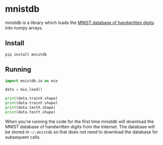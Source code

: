 # mnistdb

mnistdb is a library which loads the
[MNIST database of handwritten digits](http://yann.lecun.com/exdb/mnist/)
into numpy arrays.

## Install

    pip install mnistdb

## Running

```Python
import mnistdb.io as mio

data = mio.load()

print(data.trainX.shape)
print(data.trainY.shape)
print(data.testX.shape)
print(data.testY.shape)
```

When you're running the code for the first time mnistdb will download
the MNIST database of handwritten digits from the Internet. The database
will be stored in `~/.mnistdb` so that does not need to download the
database for subsequent calls.